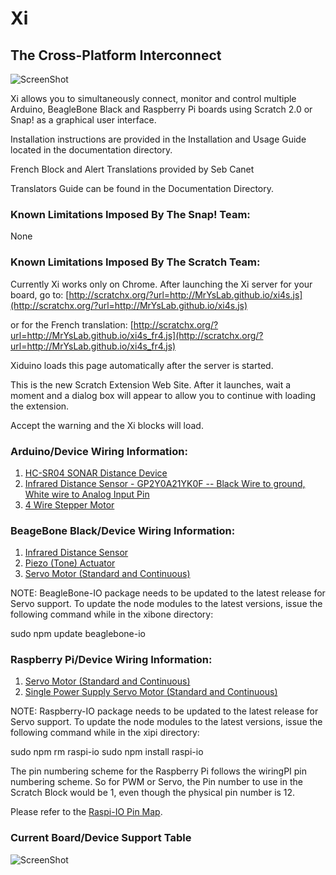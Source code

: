 Xi
======
## The Cross-Platform Interconnect

![ScreenShot](https://raw.github.com/MrYsLab/Xi/master/documentation/drawings/XiLogo.png)

Xi allows you to simultaneously connect, monitor and control multiple Arduino, 
BeagleBone Black and Raspberry Pi boards using Scratch 2.0 or Snap! as a graphical user interface.

Installation instructions are provided in the Installation and Usage Guide located in the documentation directory.

French Block and Alert Translations provided by Seb Canet

Translators Guide can be found in the Documentation Directory.

### Known Limitations Imposed By The Snap! Team:
None

### Known Limitations Imposed By The Scratch Team:

Currently Xi works only on Chrome. After launching the Xi server for your board, go to:
[http://scratchx.org/?url=http://MrYsLab.github.io/xi4s.js](http://scratchx.org/?url=http://MrYsLab.github.io/xi4s.js)

or for the French translation:
[http://scratchx.org/?url=http://MrYsLab.github.io/xi4s_fr4.js](http://scratchx.org/?url=http://MrYsLab.github.io/xi4s_fr4.js)

Xiduino loads this page automatically after the server is started.

This is the new Scratch Extension Web Site. After it launches, wait a moment and a dialog box will appear to allow
you to continue with loading the extension.

Accept the warning and the Xi blocks will load.



### Arduino/Device Wiring Information:
1.    [HC-SR04 SONAR Distance Device](https://github.com/rwaldron/johnny-five/blob/master/docs/ping.md)
2.    [Infrared Distance Sensor  - GP2Y0A21YK0F -- Black Wire to ground, White wire to Analog Input Pin](https://www.adafruit.com/products/164)
3.    [4 Wire Stepper Motor](https://learn.adafruit.com/adafruit-arduino-lesson-16-stepper-motors/breadboard-layout)

### BeageBone Black/Device Wiring Information:
1.    [Infrared Distance Sensor](https://raw.github.com/MrYsLab/Xi/master/documentation/drawings/BBB_infraredWiring.png)
2.    [Piezo (Tone) Actuator](https://raw.github.com/MrYsLab/Xi/master/documentation/drawings/BBB_PiezoWiring.png)
3.    [Servo Motor (Standard and Continuous)](https://raw.github.com/MrYsLab/Xi/master/documentation/drawings/BBBservoWiring.png)


NOTE: BeagleBone-IO package needs to be updated to the latest release for Servo support. To update the node modules
to the latest versions, issue the following command while in the xibone directory:

sudo npm update beaglebone-io


### Raspberry Pi/Device Wiring Information:
1.    [Servo Motor (Standard and Continuous)](https://raw.github.com/MrYsLab/Xi/master/documentation/drawings/RPiServoWiring.png)
2.    [Single Power Supply Servo Motor (Standard and Continuous)](https://raw.github.com/MrYsLab/Xi/master/documentation/drawings/RPiServoWiring2.png)

NOTE: Raspberry-IO package needs to be updated to the latest release for Servo support. To update the node modules
to the latest versions, issue the following command while in the xipi directory:

sudo npm rm raspi-io
sudo npm install raspi-io

The pin numbering scheme for the Raspberry Pi follows the wiringPI pin numbering scheme. So for PWM or Servo, the Pin number to
use in the Scratch Block would be 1, even though the physical pin number is 12.

Please refer to the [Raspi-IO Pin Map](https://github.com/bryan-m-hughes/raspi-io/wiki).


### Current Board/Device Support Table
![ScreenShot](https://raw.github.com/MrYsLab/Xi/master/documentation/drawings/StatusTable_31Dec14.png)